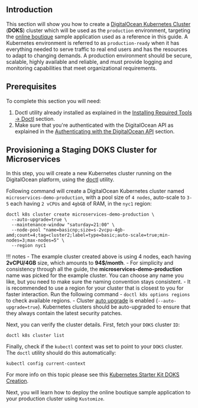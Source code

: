 ## Introduction

This section will show you how to create a [DigitalOcean Kubernetes Cluster](https://docs.digitalocean.com/products/kubernetes/) (**DOKS**) cluster which will be used as the `production` environment, targeting the [online boutique](https://github.com/digitalocean/kubernetes-sample-apps/tree/master/microservices-demo) sample application used as a reference in this guide.
A Kubernetes environment is referred to as `production-ready` when it has everything needed to serve traffic to real end users and has the resources to adapt to changing demands. A production environment should be secure, scalable, highly available and reliable, and must provide logging and monitoring capabilities that meet organizational requirements.

## Prerequisites

To complete this section you will need:

1. Doctl utility already installed as explained in the [Installing Required Tools -> Doctl](installing-required-tools.md#installing-doctl) section.
2. Make sure that you're authenticated with the DigitalOcean API as explained in the [Authenticating with the DigitalOcean API](do-api-auth.md) section.

## Provisioning a Staging DOKS Cluster for Microservices

In this step, you will create a new Kubernetes cluster running on the DigitalOcean platform, using the [doctl](https://docs.digitalocean.com/reference/doctl/) utility.

Following command will create a DigitalOcean Kubernetes cluster named `microservices-demo-production`, with a pool size of `4 nodes`, auto-scale to `3-5` each having `2 vCPUs` and `4gbGB` of RAM, in the `nyc1` region:

```shell
doctl k8s cluster create microservices-demo-production \
  --auto-upgrade=true \
  --maintenance-window "saturday=21:00" \
  --node-pool "name=basicnp;size=s-2vcpu-4gb-amd;count=4;tag=cluster2;label=type=basic;auto-scale=true;min-nodes=3;max-nodes=5" \
  --region nyc1
```

!!! notes
    - The example cluster created above is using 4 nodes, each having **2vCPU/4GB** size, which amounts to **94$/month**.
    - For simplicity and consistency through all the guide, the **microservices-demo-production** name was picked for the example cluster. You can choose any name you like, but you need to make sure the naming convention stays consistent.
    - It is recommended to use a region for your cluster that is closest to you for faster interaction. Run the following command - `doctl k8s options regions` to check available regions.
    - Cluster [auto upgrade](https://docs.digitalocean.com/products/kubernetes/how-to/upgrade-cluster/#automatically) is enabled (`--auto-upgrade=true`). Kubernetes clusters should be auto-upgraded to ensure that they always contain the latest security patches.

Next, you can verify the cluster details. First, fetch your `DOKS` cluster `ID`:

```shell
doctl k8s cluster list
```

Finally, check if the `kubectl` context was set to point to your `DOKS` cluster. The `doctl` utility should do this automatically:

```shell
kubectl config current-context
```

For more info on this topic please see this [Kubernetes Starter Kit DOKS Creation](https://github.com/digitalocean/Kubernetes-Starter-Kit-Developers/tree/main/01-setup-DOKS#step-3---creating-the-doks-cluster).

Next, you will learn how to deploy the online boutique sample application to your production cluster using `Kustomize`.
